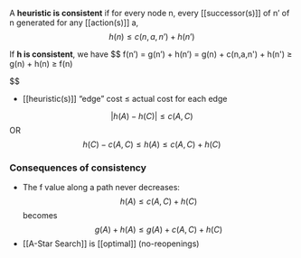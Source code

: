A **heuristic is consistent** if for every node n, every [[successor(s)]] of n’ of n generated for any [[action(s)]] a,
$$ h(n) ≤ c(n,a,n’) + h(n’) $$

If **h is consistent**, we have
$$ f(n’) 
= g(n’) + h(n’) = g(n) + c(n,a,n') + h(n') ≥ g(n) + h(n) ≥ f(n)

$$

- [[heuristic(s)]] “edge” cost ≤ actual cost for each edge

$$ |h(A) - h(C)|≤c(A,C) $$
OR
$$ h(C) - c(A,C) ≤ h(A) ≤ c(A,C) + h(C) $$

### Consequences of consistency
- The f value along a path never decreases:
    $$ h(A) ≤ c(A,C) + h(C) $$becomes
    $$ g(A) + h(A) ≤ g(A) + c(A,C) + h(C) $$
- [[A-Star Search]] is [[optimal]] (no-reopenings)